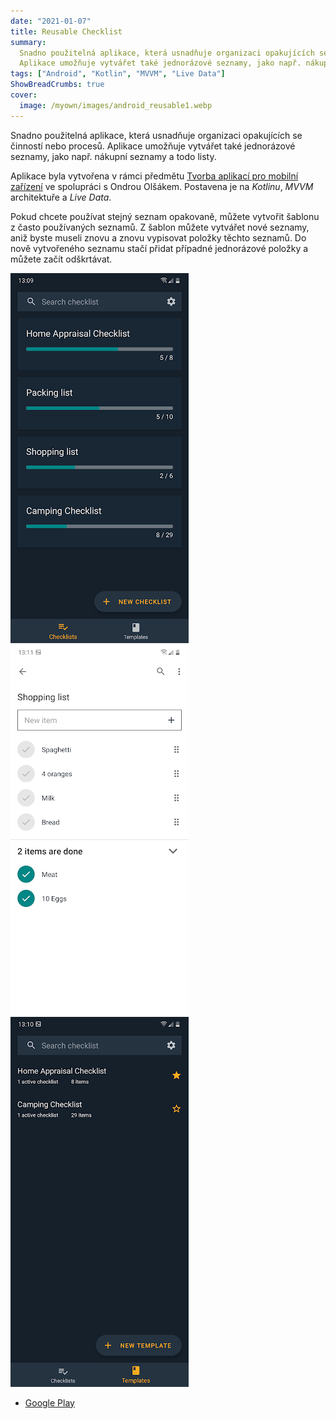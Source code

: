 ```yaml
---
date: "2021-01-07"
title: Reusable Checklist
summary:
  Snadno použitelná aplikace, která usnadňuje organizaci opakujících se činností nebo procesů.
  Aplikace umožňuje vytvářet také jednorázové seznamy, jako např. nákupní seznamy a todo listy.
tags: ["Android", "Kotlin", "MVVM", "Live Data"]
ShowBreadCrumbs: true
cover:
  image: /myown/images/android_reusable1.webp
---
```


Snadno použitelná aplikace, která usnadňuje organizaci opakujících se činností nebo procesů.
Aplikace umožňuje vytvářet také jednorázové seznamy, jako např. nákupní seznamy a todo listy.

Aplikace byla vytvořena v rámci předmětu [Tvorba aplikací pro mobilní zařízení](https://www.fit.vut.cz/study/course/TAMa) ve spolupráci s Ondrou Olšákem.
Postavena je na _Kotlinu_, _MVVM_ architektuře a _Live Data_.

Pokud chcete používat stejný seznam opakovaně, můžete vytvořit šablonu z často používaných seznamů.
Z šablon můžete vytvářet nové seznamy, aniž byste museli znovu a znovu vypisovat položky těchto seznamů.
Do nově vytvořeného seznamu stačí přidat případné jednorázové položky a můžete začít odškrtávat.

![List of Reusable Checklists](/myown/images/android_reusable1.webp)
![Detail of Reusable Checklist](/myown/images/android_reusable2.webp)
![Templates of Reusable Checklists](/myown/images/android_reusable3.webp)

- [Google Play](https://play.google.com/store/apps/details?id=cz.kudlav.reusablechecklist)
